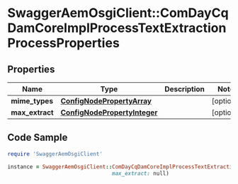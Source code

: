 # SwaggerAemOsgiClient::ComDayCqDamCoreImplProcessTextExtractionProcessProperties

## Properties

Name | Type | Description | Notes
------------ | ------------- | ------------- | -------------
**mime_types** | [**ConfigNodePropertyArray**](ConfigNodePropertyArray.md) |  | [optional] 
**max_extract** | [**ConfigNodePropertyInteger**](ConfigNodePropertyInteger.md) |  | [optional] 

## Code Sample

```ruby
require 'SwaggerAemOsgiClient'

instance = SwaggerAemOsgiClient::ComDayCqDamCoreImplProcessTextExtractionProcessProperties.new(mime_types: null,
                                 max_extract: null)
```



